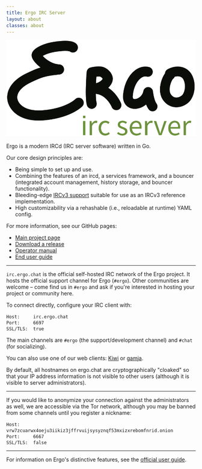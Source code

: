 ```yaml
---
title: Ergo IRC Server
layout: about
classes: about
---
```

<a class="logo" href="/">
    <img src="img/ergo-logo-dark.svg" title="Ergo IRC Server">
</a>

Ergo is a modern IRCd (IRC server software) written in Go.

Our core design principles are:

* Being simple to set up and use.
* Combining the features of an ircd, a services framework, and a bouncer (integrated account management, history storage, and bouncer functionality).
* Bleeding-edge [IRCv3 support](https://ircv3.net/software/servers.html) suitable for use as an IRCv3 reference implementation.
* High customizability via a rehashable (i.e., reloadable at runtime) YAML config.

For more information, see our GitHub pages:

* [Main project page](https://github.com/ergochat/ergo)
* [Download a release](https://github.com/ergochat/ergo/releases)
* [Operator manual](https://github.com/ergochat/ergo/blob/master/docs/MANUAL.md)
* [End user guide](https://github.com/ergochat/ergo/blob/master/docs/USERGUIDE.md)

-----

`irc.ergo.chat` is the official self-hosted IRC network of the Ergo project. It hosts the official support channel for Ergo (`#ergo`). Other communities are welcome – come find us in `#ergo` and ask if you're interested in hosting your project or community here.

To connect directly, configure your IRC client with:

```
Host:     irc.ergo.chat
Port:     6697
SSL/TLS:  true
```

The main channels are `#ergo` (the support/development channel) and `#chat` (for socializing).

You can also use one of our web clients: [Kiwi](https://ergo.chat/kiwi/) or [gamja](https://ergo.chat/gamja/).

By default, all hostnames on ergo.chat are cryptographically "cloaked" so that your IP address information is not visible to other users (although it is visible to server administrators).

-----

If you would like to anonymize your connection against the administrators as well, we are accessible via the Tor network, although you may be banned from some channels until you register a nickname:

```
Host:     vrw7zcuarwx4oeju3iikiz3jffrvuijsysyznqf53mxizxrebomfnrid.onion
Port:     6667
SSL/TLS:  false
```

-----

For information on Ergo's distinctive features, see the [official user guide](https://github.com/ergochat/ergo/blob/master/docs/USERGUIDE.md).
